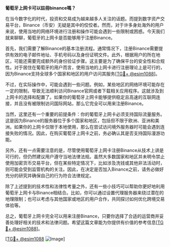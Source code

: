 **葡萄牙上网卡可以註冊binance嗎？**

在当今数字化的时代，投资和交易成为越来越多人关注的话题。而提到数字资产交易平台，Binance（币安）无疑是其中的佼佼者。然而，对于许多身处海外的用户来说，使用当地的网络环境进行注册和操作可能会遇到一些限制或困惑。今天我们就来聊聊，葡萄牙的上网卡是否能够用于注册Binance。

首先，我们需要了解Binance的基本注册流程。通常情况下，注册Binance需要提供有效的电子邮件地址、手机号码以及身份证明文件。此外，根据用户的所在地区，可能还需要完成额外的身份验证步骤。这主要是为了确保平台的安全性和合规性。对于居住在葡萄牙的用户而言，使用当地的上网卡进行注册理论上是可行的，因为Binance支持全球多个国家和地区的用户访问其服务[[TG💪+ @esim1088](https://t.me/s/esim1088)]。

不过，在实际操作中，可能会遇到一些问题。例如，某些地区的网络环境可能存在一定的限制，导致无法顺利访问Binance官网或者下载相关应用程序。这就涉及到上网卡的选择和配置了。如果你的葡萄牙上网卡能够提供稳定且高速的互联网连接，并且没有被限制访问国际网站，那么它完全可以用来注册Binance。

当然，这里还有一个重要的前提条件：你的葡萄牙上网卡必须支持国际流量服务。这是因为Binance的服务器位于多个国家和地区，包括但不限于欧洲、亚洲和美洲。如果你的上网卡仅限于本地使用，那么在尝试访问境外服务器时可能会遇到连接失败的情况。因此，在购买葡萄牙上网卡之前，务必确认其是否支持国际漫游功能。

另外，还有一点需要注意的是，尽管使用葡萄牙上网卡注册Binance从技术上讲是可行的，但仍然建议用户遵守当地法律法规。虽然大多数国家和地区并未明令禁止使用加密货币交易平台，但在某些特定情况下，比如涉及洗钱或其他非法活动时，则可能会受到监管机构的关注。因此，在决定是否加入Binance之前，请务必做好充分的研究并确保自己的行为符合法律规定。

除了上述提到的技术性和法律性考量之外，还有一些小技巧可以帮助你更好地利用葡萄牙上网卡与Binance相结合。比如，你可以通过设置代理服务器来绕过潜在的地理限制；也可以考虑与其他国家或地区的用户合作，共同探讨如何优化跨境交易体验等。

总之，葡萄牙上网卡完全可以用来注册Binance，只要你选择了合适的运营商并妥善处理好相关的技术和法律问题。希望这篇文章能为你提供有价值的参考信息[[TG💪+ @esim1088](https://t.me/s/esim1088)]。

[[TG💪+ @esim1088](https://t.me/s/esim1088) ![Image](https://i.postimg.cc/4NQfJmqS/Snipaste-2025-05-13-00-14-12.png)]